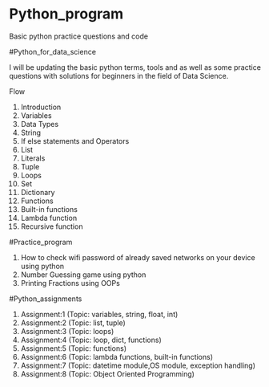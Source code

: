 # Python_program
Basic python practice questions and code

#Python_for_data_science

I will be updating the basic python terms, tools and as well as some practice questions with solutions for beginners in the field of Data Science.

Flow
1. Introduction
2. Variables
3. Data Types
4. String
5. If else statements and Operators
6. List
7. Literals
8. Tuple
9. Loops
10. Set
11. Dictionary
12. Functions
13. Built-in functions
14. Lambda function
14. Recursive function

#Practice_program

1. How to check wifi password of already saved networks on your device using python
2. Number Guessing game using python
3. Printing Fractions using OOPs

#Python_assignments

1. Assignment:1 (Topic: variables, string, float, int)
2. Assignment:2 (Topic: list, tuple)
3. Assignment:3 (Topic: loops)
4. Assignment:4 (Topic: loop, dict, functions)
5. Assignment:5 (Topic: functions)
6. Assignment:6 (Topic: lambda functions, built-in functions)
7. Assignment:7 (Topic: datetime module,OS module, exception handling)
8. Assignment:8 (Topic: Object Oriented Programming)
